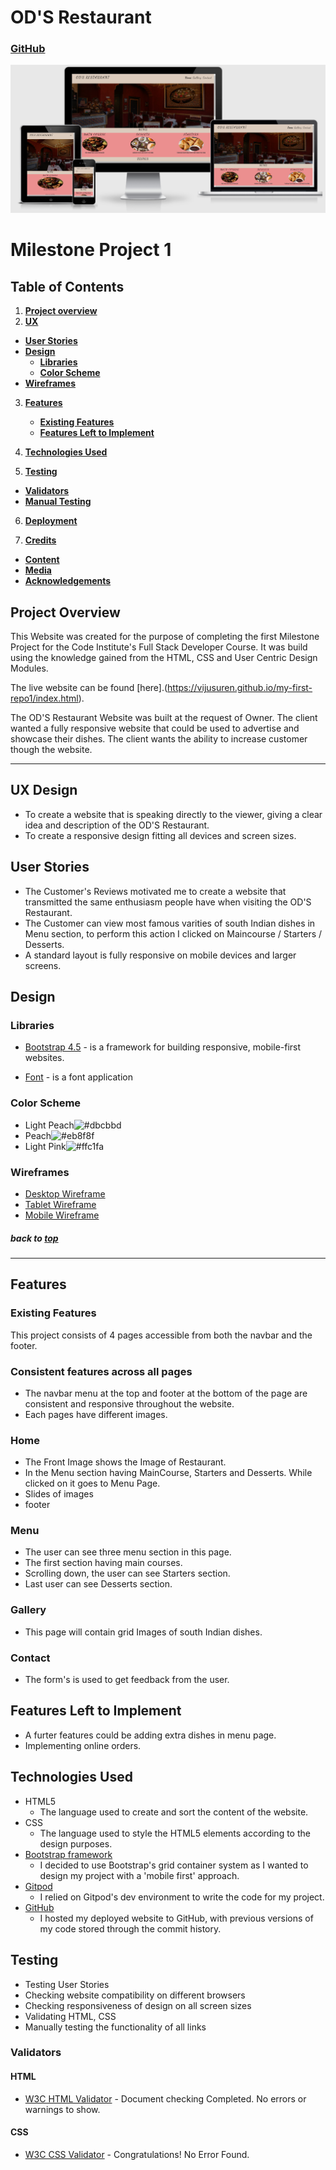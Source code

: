 # OD'S Restaurant
### [GitHub](https://github.com/vijusuren/my-first-repo1)
![Responsive-view](assets/image/Capture.PNG)
# Milestone Project 1
## Table of Contents
1. [**Project overview**](#project-overview)
2. [**UX**](#ux-design)
  - [**User Stories**](#user-stories)
  - [**Design**](#design)
    - [**Libraries**](#libraries)
    - [**Color Scheme**](#color-scheme)
  - [**Wireframes**](#wireframes)
 
3. [**Features**](#features)
   - [**Existing Features**](#existing-features)
   - [**Features Left to Implement**](#features-left-to-implemement)
 
4. [**Technologies Used**](#technologies-used)
 
5. [**Testing**](#testing)
  - [**Validators**](#validators)
  - [**Manual Testing**](#manual-testing)
 
6. [**Deployment**](#deployment)
 
7. [**Credits**](#credits)
  - [**Content**](#content)
  - [**Media**](#media)
  - [**Acknowledgements**](#acknowledgements)

## Project Overview
This Website was created for the purpose of completing the first Milestone Project for the Code Institute's Full Stack Developer Course.
It was build using the knowledge gained from the HTML, CSS and User Centric Design Modules.

The live website can be found [here].(https://vijusuren.github.io/my-first-repo1/index.html).

The OD'S Restaurant Website was built at the request of Owner. The client wanted a fully responsive website that could be used to advertise and showcase their dishes. The client wants the ability to increase customer though the website.
***
## UX Design

- To create a website that is speaking directly to the viewer, giving a clear idea and description of the OD'S Restaurant.
- To create a responsive design fitting all devices and screen sizes.

## User Stories

- The Customer's Reviews motivated me to create a website that transmitted the same enthusiasm people have when visiting the OD'S Restaurant.
- The Customer can view most famous varities of south Indian dishes in Menu section, to perform this action I clicked on Maincourse / Starters / Desserts.
- A standard layout is fully responsive on mobile devices and larger screens.

## Design
### Libraries
- [Bootstrap 4.5](https://getbootstrap.com) - is a framework for building responsive, mobile-first websites.

- [Font](https://fonts.google.com/) - is a font application

### Color Scheme

- Light Peach![#dbcbbd](https://placehold.it/15/dbcbbd/000000?text=+) 
- Peach![#eb8f8f](https://placehold.it/15/eb8f8f/000000?text=+)
- Light Pink![#ffc1fa](https://placehold.it/15/ffc1fa/000000?text=+)

### Wireframes

- [Desktop Wireframe]()
- [Tablet Wireframe]()
- [Mobile Wireframe]()

##### back to [top](#table-of-contents)
---
## Features
### Existing Features

This project consists of 4 pages accessible from both the navbar and the footer.

### Consistent features across all pages

- The navbar menu at the top and footer at the bottom of the page are consistent and responsive throughout the website.
- Each pages have different images.

### Home

- The Front Image shows the Image of Restaurant.
- In the Menu section having MainCourse, Starters and Desserts. While clicked on it goes to Menu Page.
- Slides of images 
- footer

### Menu

- The user can see three menu section in this page.
- The first section having main courses.
- Scrolling down, the user can see Starters section.
- Last user can see Desserts section.

### Gallery
 
- This page will contain grid Images of south Indian dishes.

### Contact

- The form's is used to get feedback from the user.

## Features Left to Implement

- A furter features could be adding extra dishes in menu page.
- Implementing online orders.

## Technologies Used

- HTML5
    * The language used to create and sort the content of the website.
- CSS
    * The language used to style the HTML5 elements according to the design purposes.
- [Bootstrap framework](https://getbootstrap.com/)
    * I decided to use Bootstrap's grid container system as I wanted to design my project with a 'mobile first' approach.
- [Gitpod](https://www.gitpod.io/)
    * I relied on Gitpod's dev environment to write the code for my project.
- [GitHub](https://github.com/)
    * I hosted my deployed website to GitHub, with previous versions of my code stored through the commit history.

## Testing

- Testing User Stories
- Checking website compatibility on different browsers
- Checking responsiveness of design on all screen sizes
- Validating HTML, CSS
- Manually testing the functionality of all links

### Validators
#### HTML
 
- [W3C HTML Validator](https://validator.w3.org/) - Document checking Completed. No errors or warnings to show.
 
#### CSS
 
- [W3C CSS Validator](https://jigsaw.w3.org/css-validator/) - Congratulations! No Error Found.